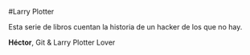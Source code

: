 #Larry Plotter

Esta serie de libros cuentan la historia de un hacker de los que no hay.

**Héctor**, Git & Larry Plotter Lover

